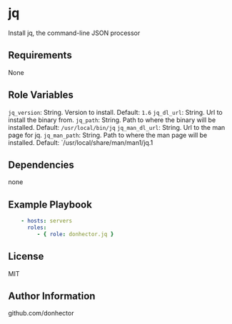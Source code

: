jq
=========

Install jq, the command-line JSON processor

Requirements
------------

None

Role Variables
--------------

`jq_version`: String. Version to install. Default: `1.6`
`jq_dl_url`: String. Url to install the binary from.
`jq_path`: String. Path to where the binary will be installed. Default: `/usr/local/bin/jq`
`jq_man_dl_url`: String. Url to the man page for jq.
`jq_man_path`: String. Path to where the man page will be installed. Default: `/usr/local/share/man/man1/jq.1

Dependencies
------------

none

Example Playbook
----------------

```yaml
    - hosts: servers
      roles:
         - { role: donhector.jq }
```

License
-------

MIT

Author Information
------------------

github.com/donhector
